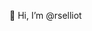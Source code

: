 👋 Hi, I’m @rselliot


<!---
rselliot/rselliot is a ✨ special ✨ repository because its `README.md` (this file) appears on your GitHub profile.
You can click the Preview link to take a look at your changes.
--->
